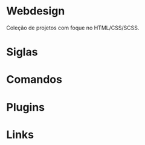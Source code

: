 Webdesign
=========

Coleção de projetos com foque no HTML/CSS/SCSS.

Siglas
======

Comandos
========

Plugins
=======

Links
=====